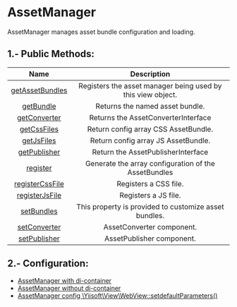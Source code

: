 # AssetManager

AssetManager manages asset bundle configuration and loading.

## 1.- Public Methods:

| Name | Description |
|:----:|:-----------:|
|[getAssetBundles](api/assetmanager/getassetbundles.md/)|Registers the asset manager being used by this view object.|
|[getBundle](api/assetmanager/getbundle.md)|Returns the named asset bundle.|
|[getConverter](api/assetmanager/getconverter.md)|Returns the AssetConverterInterface|
|[getCssFiles](api/assetmanager/getcssfiles.md)|Return config array CSS AssetBundle.|
|[getJsFiles](api/assetmanager/getjsfiles.md)|Return config array JS AssetBundle.|
|[getPublisher](api/assetmanager/getpublisher.md)|Return the AssetPublisherInterface|
|[register](api/assetmanager/register.md)|Generate the array configuration of the AssetBundles|
|[registerCssFile](api/assetmanager/registercssfile.md)|Registers a CSS file.|
|[registerJsFile](api/assetmanager/registerjsfile.md)|Registers a JS file.|
|[setBundles](api/assetmanager/setbundles.md)|This property is provided to customize asset bundles.|
|[setConverter](api/assetmanager/setconverter.md)|AssetConverter component.|
|[setPublisher](api/assetmanager/setpublisher.md)|AssetPublisher component.|

## 2.- Configuration:

- [AssetManager with di-container](config/di-container-config.md)
- [AssetManager without di-container](config/without-di-container-config.md)
- [AssetManager config \Yiisoft\View\WebView::setdefaultParameters()](config/webview-setdefaultparameters.md)
